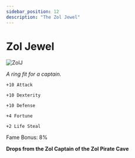 ```yaml
---
sidebar_position: 12
description: "The Zol Jewel"
---
```


# Zol Jewel

![ZolJ](https://vwiki.valorserver.com/api/item/picture/zol%20jewel)

<i>A ring fit for a captain.</i>

    +10 Attack
    
    +10 Dexterity
    
    +10 Defense
    
    +4 Fortune
    
    +2 Life Steal
    
Fame Bonus: 8%

**Drops from the Zol Captain of the Zol Pirate Cave**
